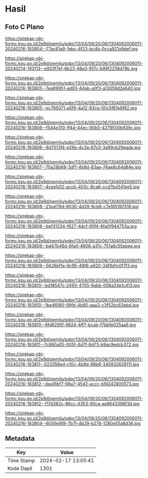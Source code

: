 # Hasil

## Foto C Plano

https://sirekap-obj-formc.kpu.go.id/2e8d/pemilu/pdpr/13/04/09/20/06/1304092006011-20240216-183804--77ac61a9-1ebc-4f23-bc4b-0cca921a9def.jpg

https://sirekap-obj-formc.kpu.go.id/2e8d/pemilu/pdpr/13/04/09/20/06/1304092006011-20240214-193113--e933f7ef-6b23-48a3-917c-b99f2258d78b.jpg

https://sirekap-obj-formc.kpu.go.id/2e8d/pemilu/pdpr/13/04/09/20/06/1304092006011-20240216-183805--7ea69951-ad93-44ab-a0f3-a13059d2e640.jpg

https://sirekap-obj-formc.kpu.go.id/2e8d/pemilu/pdpr/13/04/09/20/06/1304092006011-20240216-183805--ec765071-a5f6-4a12-93ce-50c5f61e8f82.jpg

https://sirekap-obj-formc.kpu.go.id/2e8d/pemilu/pdpr/13/04/09/20/06/1304092006011-20240216-183806--f544e310-ff44-44ec-90b5-4279500b939c.jpg

https://sirekap-obj-formc.kpu.go.id/2e8d/pemilu/pdpr/13/04/09/20/06/1304092006011-20240216-183806--8d7013f4-e29e-4c3a-87c0-3a99cb29eada.jpg

https://sirekap-obj-formc.kpu.go.id/2e8d/pemilu/pdpr/13/04/09/20/06/1304092006011-20240216-183807--70a28b68-3df1-4b9d-83ae-74ae8c64d84e.jpg

https://sirekap-obj-formc.kpu.go.id/2e8d/pemilu/pdpr/13/04/09/20/06/1304092006011-20240216-183807--4cee1d12-accb-403c-8ca6-ccd7bd341ee5.jpg

https://sirekap-obj-formc.kpu.go.id/2e8d/pemilu/pdpr/13/04/09/20/06/1304092006011-20240216-183808--21eaf76d-8030-4d29-8cb8-c7e185192518.jpg

https://sirekap-obj-formc.kpu.go.id/2e8d/pemilu/pdpr/13/04/09/20/06/1304092006011-20240216-183808--bef31234-f627-4dcf-95f4-8fa0f944753a.jpg

https://sirekap-obj-formc.kpu.go.id/2e8d/pemilu/pdpr/13/04/09/20/06/1304092006011-20240216-183809--bd47b48d-6fa0-4908-a31c-751a6c55abee.jpg

https://sirekap-obj-formc.kpu.go.id/2e8d/pemilu/pdpr/13/04/09/20/06/1304092006011-20240216-183809--5626bf1e-9c95-46f6-a920-34f9d1c0f7f3.jpg

https://sirekap-obj-formc.kpu.go.id/2e8d/pemilu/pdpr/13/04/09/20/06/1304092006011-20240216-183810--bd18547c-2493-4705-8abb-006a33e1c413.jpg

https://sirekap-obj-formc.kpu.go.id/2e8d/pemilu/pdpr/13/04/09/20/06/1304092006011-20240216-183810--1be4f060-99fd-4b85-aaa3-c3f52bc63ebd.jpg

https://sirekap-obj-formc.kpu.go.id/2e8d/pemilu/pdpr/13/04/09/20/06/1304092006011-20240216-183810--6fd6295f-9824-4ff7-bcab-f7bbfe025aa6.jpg

https://sirekap-obj-formc.kpu.go.id/2e8d/pemilu/pdpr/13/04/09/20/06/1304092006011-20240216-183811--7c860a05-005f-4d7f-8d73-b9ac9edcb372.jpg

https://sirekap-obj-formc.kpu.go.id/2e8d/pemilu/pdpr/13/04/09/20/06/1304092006011-20240216-183811--023358ed-c10c-4b9d-96b6-345932628111.jpg

https://sirekap-obj-formc.kpu.go.id/2e8d/pemilu/pdpr/13/04/09/20/06/1304092006011-20240216-183812--dea16bf7-98a7-4542-accc-bf4242800573.jpg

https://sirekap-obj-formc.kpu.go.id/2e8d/pemilu/pdpr/13/04/09/20/06/1304092006011-20240216-183812--f17d382c-86cc-4353-90ca-aa9643388f3d.jpg

https://sirekap-obj-formc.kpu.go.id/2e8d/pemilu/pdpr/13/04/09/20/06/1304092006011-20240216-183804--6056e8f8-7b7f-4b29-b276-1280e55a8d36.jpg


## Metadata

| Key        | Value               |
| ---------- | ------------------- |
| Time Stamp | 2024-02-17 13:05:41 |
| Kode Dapil | 1301                |



